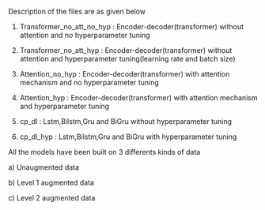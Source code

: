 Description of the files are as given below

1) Transformer_no_att_no_hyp  : Encoder-decoder(transformer) without attention and no hyperparameter tuning

2) Transformer_no_att_hyp     : Encoder-decoder(transformer) without attention and  hyperparameter tuning(learning rate and batch size)

3) Attention_no_hyp           : Encoder-decoder(transformer) with attention mechanism and no hyperparameter tuning

4) Attention_hyp              : Encoder-decoder(transformer) with attention mechanism and  hyperparameter tuning

5) cp_dl                      : Lstm,Bilstm,Gru and BiGru without hyperparameter tuning

6) cp_dl_hyp                  : Lstm,Bilstm,Gru and BiGru with hyperparameter tuning

 
All the models have been built on 3 differents kinds of data

a) Unaugmented data
 
b) Level 1 augmented data
 
c) Level 2 augmented data





